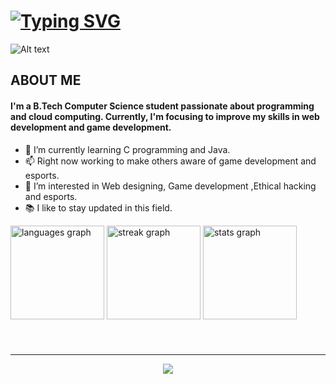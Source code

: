 
# [![Typing SVG](https://readme-typing-svg.demolab.com/?lines=Hi!+👋;I'm+JOSE+THOMAS)](https://git.io/typing-svg)

<img title="a title" alt="Alt text" src="https://media.giphy.com/media/Ah3zHH7hvsSB2/giphy.gif">

## ABOUT ME

#### I'm a B.Tech Computer Science student passionate about programming and cloud computing. Currently, I'm focusing to improve my skills in web development and game development.


- 🌱 I’m currently learning C programming and Java.
- 📫 Right now working to make others aware of game development and esports.
- 🔭 I’m interested in Web designing, Game development ,Ethical hacking and esports.
- 📚 I like to stay updated in this field.

<script src="https://tryhackme.com/badge/2441140"></script>

<div align="left">
  <img src="https://github-readme-stats.vercel.app/api/top-langs?username=josethomas45&locale=en&hide_title=false&layout=compact&card_width=320&langs_count=5&theme=midnight-purple&hide_border=true&order=2" height="150" alt="languages graph"  />
  <img src="https://streak-stats.demolab.com?user=josethomas45&locale=en&mode=daily&theme=midnight-purple&hide_border=true&border_radius=5&date_format=j M[ Y]&order=3" height="150" alt="streak graph"  />
  <img src="https://github-readme-stats.vercel.app/api?username=josethomas45&hide_title=false&hide_rank=true&show_icons=true&include_all_commits=true&count_private=true&disable_animations=false&theme=midnight-purple&locale=en&hide_border=true&order=1" height="150" alt="stats graph"  />
</div>

###
<br>
<hr>
<div align="center">
  <img src="https://profile-counter.glitch.me/josethomas45/count.svg?"  />
</div>

###
